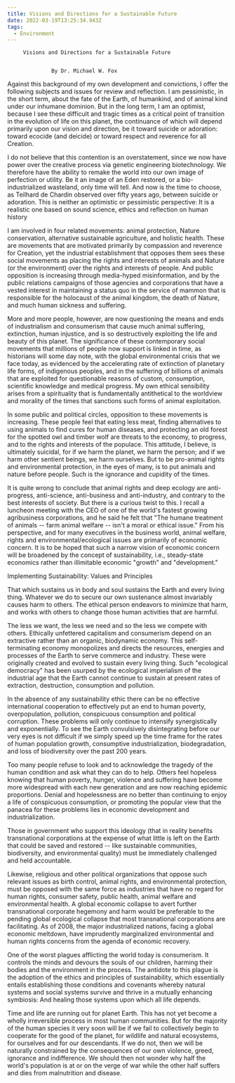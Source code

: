 ```yaml
---
title: Visions and Directions for a Sustainable Future
date: 2022-03-19T13:25:34.943Z
tags:
  - Environment
---
```

         Visions and Directions for a Sustainable Future

                                                
                  By Dr. Michael W. Fox

Against this background of my own development and convictions, I offer the following subjects and issues for review and reflection.  I am pessimistic, in the short term, about the fate of the Earth, of humankind, and of animal kind under our inhumane dominion.  But in the long term, I am an optimist, because I see these difficult and tragic times as a critical point of transition in the evolution of life on this planet, the continuance of which will depend primarily upon our vision and direction, be it toward suicide or adoration: toward ecocide (and deicide) or toward respect and reverence for all Creation.


  I do not believe that this contention is an overstatement, since we now have power over the creative process via genetic engineering biotechnology.  We therefore have the ability to remake the world into our own image of perfection or utility.  Be it an image of an Eden restored, or a bio-industrialized wasteland, only time will tell.  And now is the time to choose, as Teilhard de Chardin observed over fifty years ago, between suicide or adoration.
 This is neither an optimistic or pessimistic perspective: It is a realistic one based on sound science, ethics and reflection on human  history


I am involved in four related movements: animal protection, Nature conservation,  alternative sustainable agriculture, and holistic health.  These are movements that are motivated primarily by compassion and reverence for Creation, yet the industrial establishment that opposes them sees these social movements as placing the rights and interests of animals and Nature (or the environment) over the rights and interests of people.  And public opposition is increasing through media-hyped misinformation, and by the public relations campaigns of those agencies and corporations that have a vested interest in maintaining a status quo in the service of mammon that is responsible for the holocaust of the animal kingdom, the death of Nature, and much human sickness and suffering.  
 
More and more people, however, are now questioning the means and ends of industrialism and consumerism that cause much animal suffering, extinction, human injustice, and is so destructively exploiting the life and beauty of this planet.  The significance of these contemporary social movements that millions of people now support is linked in time, as historians will some day note, with the global environmental crisis that we face today, as evidenced by the accelerating rate of extinction of planetary life forms, of indigenous peoples, and in the suffering of billions of animals that are exploited for questionable reasons of custom, consumption, scientific knowledge and medical progress.  My own ethical sensibility arises from a spirituality that is fundamentally antithetical to the worldview and morality of the times that sanctions such forms of animal exploitation.
    
In some public and political circles, opposition to these movements is increasing.  These people feel that eating less meat, finding alternatives to using animals to find cures for human diseases, and protecting an old forest for the spotted owl and timber wolf are threats to the economy, to progress, and to the rights and interests of the populace.  This attitude, I believe, is ultimately suicidal, for if we harm the planet, we harm the person; and if we harm other sentient beings, we harm ourselves.  But to be pro-animal rights and environmental protection, in the eyes of many, is to put animals and nature before people.  Such is the ignorance and cupidity of the times.


It is quite wrong to conclude that animal rights and deep ecology are anti-progress, anti-science, anti-business and anti-industry, and contrary to the best interests of society.  But there is  a curious twist to this.  I recall a luncheon meeting with the CEO of one of the world's fastest growing agribusiness corporations, and he said he felt that "The humane treatment of animals -- farm animal welfare -- isn't a moral or ethical issue."  From his perspective, and for many executives in the business world, animal welfare, rights and environmental/ecological issues are primarily of economic concern.  It is to be hoped that such a narrow vision of economic concern will be broadened by the concept of sustainability, i.e., steady-state economics rather than illimitable economic "growth" and "development." 


Implementing Sustainability: Values and Principles



 That which sustains us in body and soul sustains the Earth and every living thing.  Whatever we do to secure our own sustenance almost invariably causes harm to others.  The ethical person endeavors to minimize that harm, and works with others to change those human activities that are harmful.


The less we want, the less we need and so the less we compete with others.  Ethically unfettered capitalism and consumerism depend on an extractive rather than an organic, biodynamic economy.  This self-terminating economy monopolizes and directs the resources, energies and processes of the Earth to serve commerce and industry.  These were originally created and evolved to sustain every living thing.  Such "ecological democracy" has been usurped by the ecological imperialism of the industrial age that the Earth cannot continue to sustain at present rates of extraction, destruction, consumption and pollution.


In the absence of any sustainability ethic there can be no effective international cooperation to effectively put an end to human poverty, overpopulation, pollution, conspicuous consumption and political corruption.  These problems will only continue to intensify synergistically and exponentially.  To see the Earth convulsively disintegrating before our very eyes is not difficult if we simply speed up the time frame for the rates of human population growth, consumptive industrialization, biodegradation, and loss of biodiversity over the past 200 years.


Too many people refuse to look and to acknowledge the tragedy of the human condition and ask what they can do to help.  Others feel hopeless knowing that human poverty, hunger, violence and suffering have become more widespread with each new generation and are now reaching epidemic proportions.  Denial and hopelessness are no better than continuing to enjoy a life of conspicuous consumption, or promoting the popular view that the panacea for these problems lies in economic development and industrialization.
 
 Those in government who support this ideology (that in reality benefits transnational corporations at the expense of what little is left on the Earth that could be saved and restored -- like sustainable communities, biodiversity, and environmental quality) must be immediately challenged and held accountable.

  Likewise, religious and other political organizations that oppose such relevant issues as birth control, animal rights, and environmental protection, must be opposed with the same force as industries that have no regard for human rights, consumer safety, public health, animal welfare and environmental health.  A global economic collapse to avert further transnational corporate hegemony and harm would be preferable to the pending global ecological collapse that most transnational corporations are facilitating. As of 2008, the major industrialized nations, facing a global economic meltdown, have imprudently marginalized environmental and human rights concerns from the agenda of economic recovery.


One of the worst plagues afflicting the world today is consumerism.  It controls the minds and devours the souls of our children, harming their bodies and the environment in the process.  The antidote to this plague is the adoption of the ethics and principles of sustainability, which essentially entails establishing those conditions and covenants whereby natural systems and social systems survive and thrive in a mutually enhancing symbiosis:  And healing those systems upon which all life depends.


  Time and life are running out for planet Earth.  This has not yet become a wholly irreversible process in most human communities.  But for the majority of the human species it very soon will be if we fail to collectively begin to cooperate for the good of the planet, for wildlife and natural ecosystems, for ourselves and for our descendants.  If we do not, then we will be naturally constrained by the consequences of our own violence, greed, ignorance and indifference.  We should then not wonder why half the world's population is at or on the verge of war while the other half suffers and dies from malnutrition and disease.

